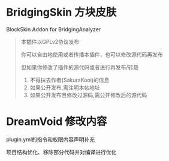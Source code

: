 # BridgingSkin 方块皮肤
BlockSkin Addon for BridgingAnalyzer

> 本插件以GPLv2协议发布
>   
> 你可以自由地使用或者传播本插件，也可以修改源代码再发布
> 
> 但如果你修改了插件的源代码或者进行再发布/转载
> 1. 不得抹去作者(SakuraKooi)的信息
> 2. 如果公开发布,需注明本帖地址
> 3. 如果公开发布且修改过源码,需公开修改后的源代码

# DreamVoid 修改内容
plugin.yml的指令和权限内容声明补充

项目结构优化、移除部分代码并对编译进行优化
